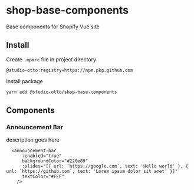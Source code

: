 # shop-base-components
Base components for Shopify Vue site

## Install

Create `.npmrc` file in project directory
```
@studio-otto:registry=https://npm.pkg.github.com
```

Install package
```bash
yarn add @studio-otto/shop-base-components
```

## Components

### Announcement Bar

description goes here

```
  <announcement-bar
      :enabled="true"
      backgroundColor="#220e89"
      :slides="[{ url: `https://google.com`, text: 'Hello world' }, { url: `https://github.com`, text: 'Lorem ipsum dolor sit amet' }]"
      textColor="#FFF"
    />
```
